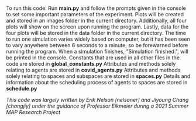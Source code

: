 ###
To run this code: Run **main.py** and follow the prompts given in the console to set some important parameters of the experiment.
 Plots will be created and stored in an images folder in the current directory. Additionally, all four plots will show on the screen upon running the program.
 Lastly, data for the four plots will be stored in the data folder in the current directory.
 The time to run one simulation varies widely based on computer, but it has been seen to vary anywhere between 6 seconds to a minute, so be forewarned before running the program.
  When a simulation finishes, "Simulation finished.", will be printed in the console.
Constants that are used in all other files in the code are stored in **global_constants.py**
Attributes and methods solely relating to agents are stored in **covid_agents.py**
Attributes and methods solely relating to spaces and subspaces are stored in **spaces.py**
Details and information about the scheduling process of agents to spaces are stored in **schedule.py**

*This code was largely written by Erik Nelson [nelsoner] and Jiyoung Chang [changjiy] under the guidance of Professor Eikmeier during a 2021 Summer MAP Research Project*
###